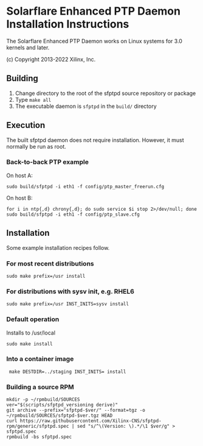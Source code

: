 # Solarflare Enhanced PTP Daemon Installation Instructions

The Solarflare Enhanced PTP Daemon works on Linux systems for 3.0 kernels and
later.

(c) Copyright 2013-2022 Xilinx, Inc.

## Building

1) Change directory to the root of the sfptpd source repository or package
2) Type `make all`
3) The executable daemon is `sfptpd` in the `build/` directory

## Execution

The built sfptpd daemon does not require installation. However, it must
normally be run as root.

### Back-to-back PTP example

On host A:

```
sudo build/sfptpd -i eth1 -f config/ptp_master_freerun.cfg
```

On host B:

```
for i in ntp{,d} chrony{,d}; do sudo service $i stop 2>/dev/null; done
sudo build/sfptpd -i eth1 -f config/ptp_slave.cfg
```

## Installation

Some example installation recipes follow.

### For most recent distributions
``` sudo make prefix=/usr install ```

### For distributions with sysv init, e.g. RHEL6
``` sudo make prefix=/usr INST_INITS=sysv install ```

### Default operation
Installs to /usr/local

``` sudo make install ```

### Into a container image
``` make DESTDIR=../staging INST_INITS= install```

### Building a source RPM
```
mkdir -p ~/rpmbuild/SOURCES
ver="$(scripts/sfptpd_versioning derive)"
git archive --prefix="sfptpd-$ver/" --format=tgz -o ~/rpmbuild/SOURCES/sfptpd-$ver.tgz HEAD
curl https://raw.githubusercontent.com/Xilinx-CNS/sfptpd-rpm/generic/sfptpd.spec | sed "s/^\(Version: \).*/\1 $ver/g" > sfptpd.spec
rpmbuild -bs sfptpd.spec
```
